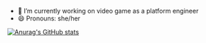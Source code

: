 - 🔭 I’m currently working on video game as a platform engineer
- 😄 Pronouns: she/her

[![Anurag's GitHub stats](https://github-readme-stats.vercel.app/api?username=anuraghazra)](https://github.com/anuraghazra/github-readme-stats)





